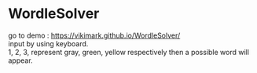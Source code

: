 # WordleSolver </br>

go to demo : https://vikimark.github.io/WordleSolver/ </br>
input by using keyboard.</br>1, 2, 3, represent gray, green, yellow respectively then a possible word will appear.
